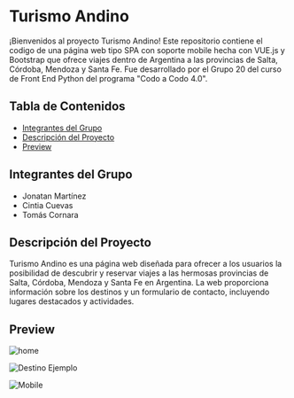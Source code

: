 # Turismo Andino

¡Bienvenidos al proyecto Turismo Andino! Este repositorio contiene el codigo de una página web tipo SPA con soporte mobile hecha con VUE.js y Bootstrap que ofrece viajes dentro de Argentina a las provincias de Salta, Córdoba, Mendoza y Santa Fe. Fue desarrollado por el Grupo 20 del curso de Front End Python del programa "Codo a Codo 4.0". 

## Tabla de Contenidos

- [Integrantes del Grupo](#integrantes-del-grupo)
- [Descripción del Proyecto](#descripción-del-proyecto)
- [Preview](#Preview)

## Integrantes del Grupo

- Jonatan Martínez
- Cintia Cuevas
- Tomás Cornara

## Descripción del Proyecto

Turismo Andino es una página web diseñada para ofrecer a los usuarios la posibilidad de descubrir y reservar viajes a las hermosas provincias de Salta, Córdoba, Mendoza y Santa Fe en Argentina. La web proporciona información sobre los destinos y un formulario de contacto, incluyendo lugares destacados y actividades.

## Preview

![home](https://i.postimg.cc/vBkwmGhh/desktop.png)

![Destino Ejemplo](https://i.postimg.cc/CLyVTLzL/destinos.png)

![Mobile](https://i.postimg.cc/wxRdGsxG/mobile.png)
